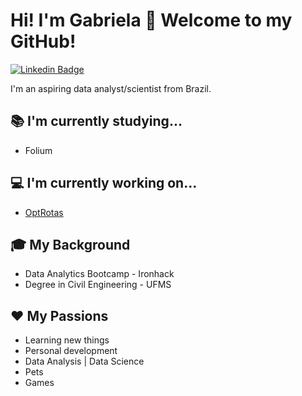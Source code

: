 # Hi! I'm Gabriela 👋 Welcome to my GitHub! 
[![Linkedin Badge](https://img.shields.io/badge/linkedin-%230077B5.svg?&style=for-the-badge&logo=linkedin&logoColor=white)](https://www.linkedin.com/in/gabriela-nakasato/)

I'm an aspiring data analyst/scientist from Brazil. 

## :books: I'm currently studying...
- Folium

## :computer: I'm currently working on...
- [OptRotas](https://github.com/gabrielanakasato/route-optimization)

## :mortar_board: My Background
- Data Analytics Bootcamp - Ironhack
- Degree in Civil Engineering - UFMS

## :heart: My Passions
- Learning new things
- Personal development
- Data Analysis | Data Science
- Pets
- Games

<!--
**gabrielanakasato/gabrielanakasato** is a ✨ _special_ ✨ repository because its `README.md` (this file) appears on your GitHub profile.

Here are some ideas to get you started:

- 🔭 I’m currently working on ...
- 🌱 I’m currently learning ...
- 👯 I’m looking to collaborate on ...
- 🤔 I’m looking for help with ...
- 💬 Ask me about ...
- 📫 How to reach me: ...
- 😄 Pronouns: ...
- ⚡ Fun fact: ...
-->
